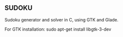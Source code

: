 SUDOKU
-------------------------------------------------------------------------------------------------------------------------------------------------------------------------------------------------------
Sudoku generator and solver in C, using GTK and Glade.

For GTK installation:
sudo apt-get install libgtk-3-dev
